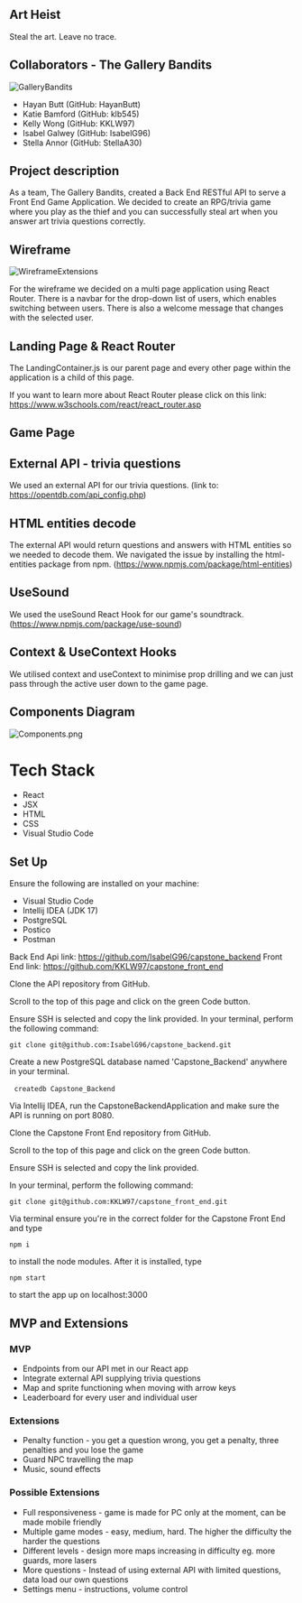 ## Art Heist 
Steal the art. Leave no trace.

## Collaborators - The Gallery Bandits

![GalleryBandits](https://github.com/KKLW97/capstone_front_end/blob/main/The%20Gallery%20Bandits.png)
<ul>
    <li>Hayan Butt (GitHub: HayanButt) </li>
    <li>Katie Bamford (GitHub: klb545)</li>
    <li>Kelly Wong (GitHub: KKLW97)</li>
    <li>Isabel Galwey (GitHub: IsabelG96)</li>
    <li>Stella Annor (GitHub: StellaA30) </li>
</ul>

## Project description

As a team, The Gallery Bandits, created a Back End RESTful API to serve a Front End Game Application. We decided to create an RPG/trivia game where you play as the thief and you can successfully steal art when you answer art trivia questions correctly.

## Wireframe

![WireframeExtensions](https://github.com/KKLW97/capstone_front_end/blob/main/src/Wireframe.png)

For the wireframe we decided on a multi page application using React Router. There is a navbar for the drop-down list of users, which enables switching between users. There is also a welcome message that changes with the selected user.  </li>

## Landing Page & React Router

The LandingContainer.js is our parent page and every other page within the application is a child of this page.

If you want to learn more about React Router please click on this link: https://www.w3schools.com/react/react_router.asp

## Game Page

## External API - trivia questions

We used an external API for our trivia questions. (link to: https://opentdb.com/api_config.php) 

## HTML entities decode

The external API would return questions and answers with HTML entities so we needed to decode them. We navigated the issue by installing the html-entities package from npm. (https://www.npmjs.com/package/html-entities)

## UseSound

We used the useSound React Hook for our game's soundtrack. (https://www.npmjs.com/package/use-sound)

## Context & UseContext Hooks

We utilised context and useContext to minimise prop drilling and we can just pass through the active user down to the game page.

## Components Diagram

![Components.png](https://github.com/KKLW97/capstone_front_end/blob/main/src/Component.png)

 

# Tech Stack
<ul>
    <li>React</li>
    <li>JSX</li>
    <li>HTML</li>
    <li>CSS</li>
    <li>Visual Studio Code</li>
</ul>

## Set Up 

Ensure the following are installed on your machine:
<ul>
<li>Visual Studio Code</li>
<li>Intellij IDEA (JDK 17)</li>
<li>PostgreSQL</li>
<li>Postico</li>
<li>Postman</li>
</ul>

Back End Api link: https://github.com/IsabelG96/capstone_backend
Front End link: https://github.com/KKLW97/capstone_front_end


Clone the API repository from GitHub. 

Scroll to the top of this page and click on the green Code button. 

Ensure SSH is selected and copy the link provided. In your terminal, perform the following command:
  <pre><code>git clone git@github.com:IsabelG96/capstone_backend.git</code></pre> </li>

Create a new PostgreSQL database named 'Capstone_Backend' anywhere in your terminal.
  <pre> <code>createdb Capstone_Backend </code></pre>

Via Intellij IDEA, run the CapstoneBackendApplication and make sure the API is running on port 8080.

Clone the Capstone Front End repository from GitHub. 

Scroll to the top of this page and click on the green Code button. 

Ensure SSH is selected and copy the link provided. 

In your terminal, perform the following command:
  <pre><code>git clone git@github.com:KKLW97/capstone_front_end.git</code></pre> 

Via terminal ensure you're in the correct folder for the Capstone Front End and type 
<pre><code>npm i</code></pre>
to install the node modules. After it is installed, type 
<pre><code>npm start</code></pre>
to start the app up on localhost:3000

## MVP and Extensions
### MVP
* Endpoints from our API met in our React app
* Integrate external API supplying trivia questions
* Map and sprite functioning when moving with arrow keys
* Leaderboard for every user and individual user

### Extensions
* Penalty function - you get a question wrong, you get a penalty, three penalties and you lose the game
* Guard NPC travelling the map
* Music, sound effects

### Possible Extensions
* Full responsiveness - game is made for PC only at the moment, can be made mobile friendly
* Multiple game modes - easy, medium, hard. The higher the difficulty the harder the questions
* Different levels - design more maps increasing in difficulty eg. more guards, more lasers
* More questions - Instead of using external API with limited questions, data load our own questions
* Settings menu - instructions, volume control

